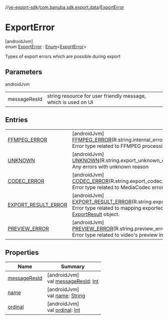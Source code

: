 //[ve-export-sdk](../../../index.md)/[com.banuba.sdk.export.data](../index.md)/[ExportError](index.md)

# ExportError

[androidJvm]\
enum [ExportError](index.md) : [Enum](https://kotlinlang.org/api/latest/jvm/stdlib/kotlin/-enum/index.html)&lt;[ExportError](index.md)&gt; 

Types of export errors which are possible during export

## Parameters

androidJvm

| | |
|---|---|
| messageResId | string resource for user friendly message, which is used on UI |

## Entries

| | |
|---|---|
| [FFMPEG_ERROR](-f-f-m-p-e-g_-e-r-r-o-r/index.md) | [androidJvm]<br>[FFMPEG_ERROR](-f-f-m-p-e-g_-e-r-r-o-r/index.md)(R.string.internal_error)<br>Error type related to FFMPEG processing |
| [UNKNOWN](-u-n-k-n-o-w-n/index.md) | [androidJvm]<br>[UNKNOWN](-u-n-k-n-o-w-n/index.md)(R.string.export_unknown_error)<br>Any errors with unknown reason |
| [CODEC_ERROR](-c-o-d-e-c_-e-r-r-o-r/index.md) | [androidJvm]<br>[CODEC_ERROR](-c-o-d-e-c_-e-r-r-o-r/index.md)(R.string.export_codec_error)<br>Error type related to MediaCodec errors |
| [EXPORT_RESULT_ERROR](-e-x-p-o-r-t_-r-e-s-u-l-t_-e-r-r-o-r/index.md) | [androidJvm]<br>[EXPORT_RESULT_ERROR](-e-x-p-o-r-t_-r-e-s-u-l-t_-e-r-r-o-r/index.md)(R.string.export_result_error)<br>Error type related to mapping exported data into [ExportResult](../-export-result/index.md) object. |
| [PREVIEW_ERROR](-p-r-e-v-i-e-w_-e-r-r-o-r/index.md) | [androidJvm]<br>[PREVIEW_ERROR](-p-r-e-v-i-e-w_-e-r-r-o-r/index.md)(R.string.preview_error)<br>Error type related to video's preview image |

## Properties

| Name | Summary |
|---|---|
| [messageResId](message-res-id.md) | [androidJvm]<br>val [messageResId](message-res-id.md): [Int](https://kotlinlang.org/api/latest/jvm/stdlib/kotlin/-int/index.html) |
| [name](-p-r-e-v-i-e-w_-e-r-r-o-r/index.md#-372974862%2FProperties%2F545878494) | [androidJvm]<br>val [name](-p-r-e-v-i-e-w_-e-r-r-o-r/index.md#-372974862%2FProperties%2F545878494): [String](https://kotlinlang.org/api/latest/jvm/stdlib/kotlin/-string/index.html) |
| [ordinal](-p-r-e-v-i-e-w_-e-r-r-o-r/index.md#-739389684%2FProperties%2F545878494) | [androidJvm]<br>val [ordinal](-p-r-e-v-i-e-w_-e-r-r-o-r/index.md#-739389684%2FProperties%2F545878494): [Int](https://kotlinlang.org/api/latest/jvm/stdlib/kotlin/-int/index.html) |

